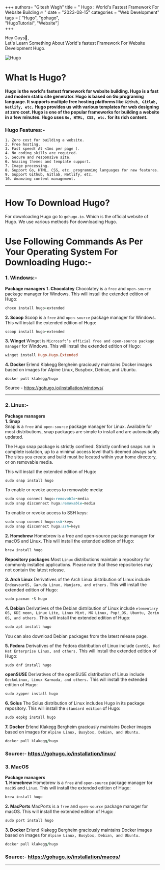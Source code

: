 +++
authors= "Gitesh Wagh"
title = " Hugo : World's Fastest Framework For Website Building 🔥 " 
date = "2023-08-15" 
categories = "Web Development" 
tags = [ "Hugo", 
    "gohugo",  
    "HugoTutorial", 
    "Website"]  
+++

Hey Guys👋,                                                                            
Let's Learn Something About World's fastest Framework For Website Development Hugo.

<img title="Hugo" alt="Hugo" src="/images/Hugo.png">

# **What Is Hugo?**                                                                       

**Hugo is the world's fastest framework for website building. Hugo is a fast and modern static site generator. Hugo is based on Go programing language. It supports multiple free hosting platforms like `Github, Gitlab, Netlify, etc.` Hugo provides us with various templates for web designing at zero cost. Hugo is one of the popular frameworks for building a website in a few minutes. Hugo uses `Go, HTML, CSS, etc.` for its rich content.**


### Hugo Features:-
```
1. Zero cost for building a website.
2. Free hosting.
3. Fast speed( At <1ms per page ).
4. No coding skills are required.
5. Secure and responsive site.
6. Amazing themes and template support.
7. Image processing.
8. Support Go, HTML, CSS, etc. programming languages for new features.
9. Support Github, Gitlab, Netlify, etc.
10. Amamzing content management.
```

************************
# How To Download Hugo?
For downloading Hugo go to `gohugo.io`. Which is the official website of Hugo. We use various methods For downloading Hugo.

# Use Following Commands As Per Your Operating System For Downloading Hugo:-

### 1. Windows:-
**Package managers** 
**1. Chocolatey** 
Chocolatey is a `free` and `open-source` package manager for Windows. This will install the extended edition of Hugo:
```ruby
choco install hugo-extended
```
**2. Scoop** 
Scoop is a `free` and `open-source` package manager for Windows. This will install the extended edition of Hugo:
```ruby
scoop install hugo-extended
```
**3. Winget** 
Winget is `Microsoft’s official free and open-source package manager` for Windows. This will install the extended edition of Hugo:
```ruby
winget install Hugo.Hugo.Extended
```
**4. Docker** 
Erlend Klakegg Bergheim graciously maintains Docker images based on images for Alpine Linux, Busybox, Debian, and Ubuntu.
```
docker pull klakegg/hugo
```

Source - https://gohugo.io/installation/windows/ 


***************************
### 2. Linux:-

**Package managers**                                                                            
**1. Snap**                                                                                      
Snap is a `free` and `open-source` package manager for Linux. Available for most distributions, snap packages are simple to install and are automatically updated.

The Hugo snap package is strictly confined. Strictly confined snaps run in complete isolation, up to a minimal access level that’s deemed always safe. The sites you create and build must be located within your home directory, or on removable media.

This will install the extended edition of Hugo:
```ruby
sudo snap install hugo
```
To enable or revoke access to removable media:
```ruby
sudo snap connect hugo:removable-media
sudo snap disconnect hugo:removable-media
```
To enable or revoke access to SSH keys:
```ruby
sudo snap connect hugo:ssh-keys
sudo snap disconnect hugo:ssh-keys
```
**2. Homebrew** 
Homebrew is a free and open-source package manager for macOS and Linux. This will install the extended edition of Hugo:
```ruby
brew install hugo
```
**Repository packages** 
Most `Linux` distributions maintain a repository for commonly installed applications. Please note that these repositories may not contain the latest release.

**3. Arch Linux** 
Derivatives of the Arch Linux distribution of Linux include `EndeavourOS, Garuda Linux, Manjaro, and others.` This will install the extended edition of Hugo:
```ruby
sudo pacman -S hugo
```
**4. Debian** 
Derivatives of the Debian distribution of Linux include `elementary OS, KDE neon, Linux Lite, Linux Mint, MX Linux, Pop!_OS, Ubuntu, Zorin OS, and others.` This will install the extended edition of Hugo:
```ruby
sudo apt install hugo
```
You can also download Debian packages from the latest release page.

**5. Fedora** 
Derivatives of the Fedora distribution of Linux include `CentOS, Red Hat Enterprise Linux, and others.` This will install the extended edition of Hugo:
```ruby
sudo dnf install hugo
```
**openSUSE** 
Derivatives of the openSUSE distribution of Linux include `GeckoLinux, Linux Karmada, and others.` This will install the extended edition of Hugo:
```ruby
sudo zypper install hugo
```
**6. Solus** 
The Solus distribution of Linux includes Hugo in its package repository. This will install the `standard edition` of Hugo:
```ruby
sudo eopkg install hugo
```
**7. Docker** 
Erlend Klakegg Bergheim graciously maintains Docker images based on images for `Alpine Linux, Busybox, Debian, and Ubuntu.`
```ruby
docker pull klakegg/hugo
```
### Source:- https://gohugo.io/installation/linux/

### 3. MacOS
**Package managers**                                                                           
**1. Homebrew** 
Homebrew is a `free` and `open-source` package manager for `macOS` and `Linux`. This will install the extended edition of Hugo:
```ruby
brew install hugo
```
**2. MacPorts** 
MacPorts is a `free` and `open-source` package manager for macOS. This will install the extended edition of Hugo:
```ruby
sudo port install hugo
```
**3. Docker** 
Erlend Klakegg Bergheim graciously maintains Docker images based on images for `Alpine Linux, Busybox, Debian, and Ubuntu.`
```ruby
docker pull klakegg/hugo
```

### Source:- https://gohugo.io/installation/macos/


**************
